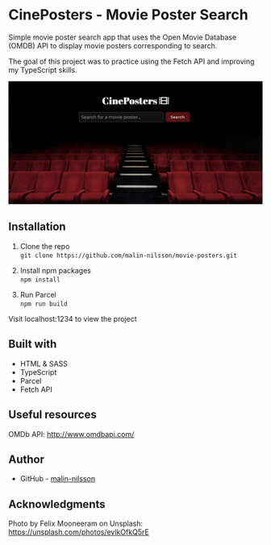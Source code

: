 # CinePosters - Movie Poster Search
Simple movie poster search app that uses the Open Movie Database (OMDB) API to display movie posters corresponding to search.

The goal of this project was to practice using the Fetch API and improving my TypeScript skills.

![](src/assets/screenshot.jpg)


## Installation
1. Clone the repo\
`git clone https://github.com/malin-nilsson/movie-posters.git`

2. Install npm packages\
`npm install`

3. Run Parcel\
`npm run build`

Visit localhost:1234 to view the project

## Built with
- HTML & SASS
- TypeScript
- Parcel
- Fetch API

## Useful resources
OMDb API:
http://www.omdbapi.com/

## Author
- GitHub - [malin-nilsson](https://github.com/malin-nilsson)

## Acknowledgments
Photo by Felix Mooneeram on Unsplash:
https://unsplash.com/photos/evlkOfkQ5rE
  


